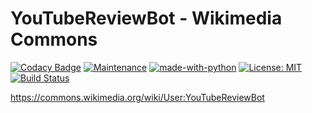 # YouTubeReviewBot - Wikimedia Commons

[![Codacy Badge](https://api.codacy.com/project/badge/Grade/12654bd68d9745aabea345e13c03078d)](https://app.codacy.com/manual/eatcha-wikimedia/YouTubeReviewBot?utm_source=github.com&utm_medium=referral&utm_content=eatcha-wikimedia/YouTubeReviewBot&utm_campaign=Badge_Grade_Dashboard)
[![Maintenance](https://img.shields.io/badge/Maintained%3F-yes-green.svg)](https://github.com/eatcha-wikimedia/YouTubeReviewBot/graphs/commit-activity)
[![made-with-python](https://img.shields.io/badge/Made%20with-Python-1f425f.svg)](https://www.python.org/)
[![License: MIT](https://img.shields.io/badge/License-MIT-yellow.svg)](https://github.com/eatcha-wikimedia/YouTubeReviewBot/blob/master/LICENSE)
[![Build Status](https://travis-ci.org/eatcha-wikimedia/YouTubeReviewBot.svg?branch=master)](https://travis-ci.org/eatcha-wikimedia/YouTubeReviewBot)

<https://commons.wikimedia.org/wiki/User:YouTubeReviewBot>
